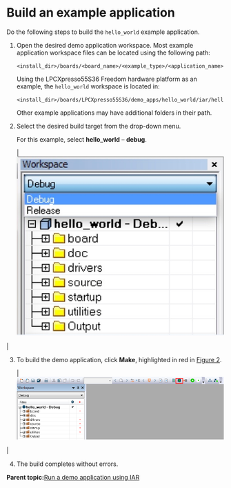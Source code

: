 # Build an example application

Do the following steps to build the `hello_world` example application.

1.  Open the desired demo application workspace. Most example application workspace files can be located using the following path:

    ```
    <install_dir>/boards/<board_name>/<example_type>/<application_name>/iar
    ```

    Using the LPCXpresso55S36 Freedom hardware platform as an example, the `hello_world` workspace is located in:

    ```
    <install_dir>/boards/LPCXpresso55S36/demo_apps/hello_world/iar/hello_world.eww
    ```

    Other example applications may have additional folders in their path.

2.  Select the desired build target from the drop-down menu.

    For this example, select **hello\_world** – **debug**.

    |![](../images/demo_build_target_selection_20.jpg "Demo build target selection")

|

3.  To build the demo application, click **Make**, highlighted in red in [Figure 2](build_an_example_application_002.md#BUILDINGDEMOAPP).

    |![](../images/build_the_demo_application_20.png "Build the demo application")

|

4.  The build completes without errors.

**Parent topic:**[Run a demo application using IAR](../topics/run_a_demo_application_using_iar.md)

